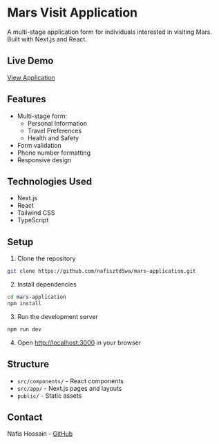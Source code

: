# Mars Visit Application

A multi-stage application form for individuals interested in visiting Mars. Built with Next.js and React.

## Live Demo

[View Application](https://mars-application-xi.vercel.app)

## Features

- Multi-stage form:
  - Personal Information
  - Travel Preferences
  - Health and Safety
- Form validation
- Phone number formatting
- Responsive design

## Technologies Used

- Next.js
- React
- Tailwind CSS
- TypeScript

## Setup

1. Clone the repository
```bash
git clone https://github.com/nafisztd5wa/mars-application.git
```

2. Install dependencies
```bash
cd mars-application
npm install
```

3. Run the development server
```bash
npm run dev
```

4. Open [http://localhost:3000](http://localhost:3000) in your browser

## Structure

- `src/components/` - React components
- `src/app/` - Next.js pages and layouts
- `public/` - Static assets

## Contact

Nafis Hossain - [GitHub](https://github.com/nafisztd5wa)